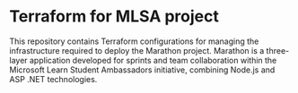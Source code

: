 # Terraform for MLSA project
This repository contains Terraform configurations for managing the infrastructure required to deploy the Marathon project. Marathon is a three-layer application developed for sprints and team collaboration within the Microsoft Learn Student Ambassadors initiative, combining Node.js and ASP .NET technologies.
